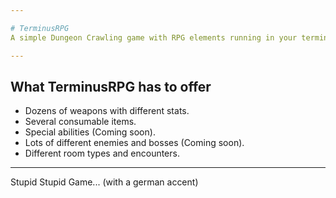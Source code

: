 ```yaml
---

# TerminusRPG
A simple Dungeon Crawling game with RPG elements running in your terminal.

---
```


## What TerminusRPG has to offer
  - Dozens of weapons with different stats.
  - Several consumable items.
  - Special abilities (Coming soon).
  - Lots of different enemies and bosses (Coming soon).
  - Different room types and encounters.
---
Stupid Stupid Game... (with a german accent)